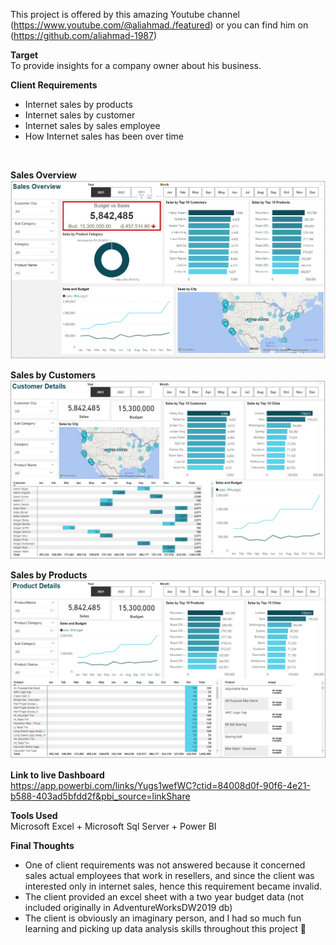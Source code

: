 
This project is offered by this amazing Youtube channel (https://www.youtube.com/@aliahmad./featured)
or you can find him on (https://github.com/aliahmad-1987)

**Target**<br /> To provide insights for a company owner about his business.

**Client Requirements**
* Internet sales by products
* Internet sales by customer
* Internet sales by sales employee
* How Internet sales has been over time
 <br />

**Sales Overview**<br />
![alt text](https://github.com/Amira-Ali/Portfolio-Projects/blob/main/Sales%20Insights/sales%20overview.png)

**Sales by Customers**<br/>
![alt text](https://github.com/Amira-Ali/Portfolio-Projects/blob/main/Sales%20Insights/sales%20by%20customers.png)

**Sales by Products**<br/>
![alt text](https://github.com/Amira-Ali/Portfolio-Projects/blob/main/Sales%20Insights/sales%20by%20products.png)

**Link to live Dashboard**<br/>
https://app.powerbi.com/links/Yugs1wefWC?ctid=84008d0f-90f6-4e21-b588-403ad5bfdd2f&pbi_source=linkShare

**Tools Used**<br />
Microsoft Excel + Microsoft Sql Server + Power BI

**Final Thoughts**<br/>
* One of client requirements was not answered because it concerned sales actual employees that work in resellers, and since the client was interested only in internet sales, hence this requirement became invalid.
* The client provided an excel sheet with a two year budget data (not included originally in AdventureWorksDW2019 db)
* The client is obviously an imaginary person, and I had so much fun learning and picking up data analysis skills throughout this project :smiling_face_with_three_hearts:
